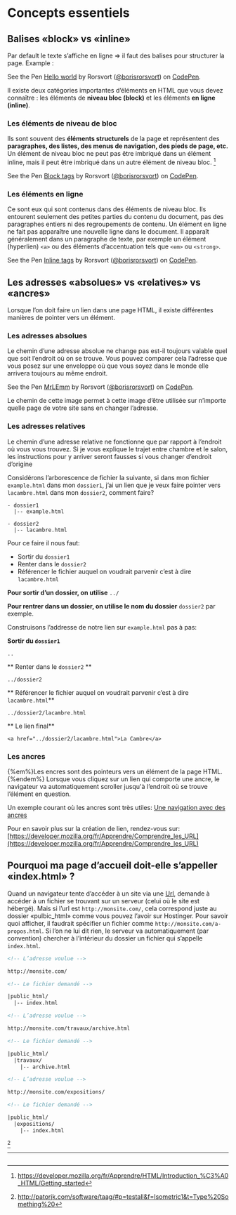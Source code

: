 # Concepts essentiels

<!-- toc -->

## Balises «block» vs «inline»

Par default le texte s’affiche en ligne => il faut des balises pour structurer la page. Example :

<p data-height="265" data-theme-id="0" data-slug-hash="jYwdbp" data-default-tab="html,result" data-user="borisrorsvort" data-embed-version="2" data-pen-title="Hello world" class="codepen">See the Pen <a href="https://codepen.io/borisrorsvort/pen/jYwdbp/">Hello world</a> by Rorsvort (<a href="https://codepen.io/borisrorsvort">@borisrorsvort</a>) on <a href="https://codepen.io">CodePen</a>.</p>

Il existe deux catégories importantes d’éléments en HTML que vous devez connaître : les éléments de **niveau bloc (block)** et les éléments **en ligne (inline)**.

### Les éléments de niveau de bloc

Ils sont souvent des **éléments structurels** de la page et représentent des **paragraphes, des listes, des menus de navigation, des pieds de page, etc.** Un élément de niveau bloc ne peut pas être imbriqué dans un élément inline, mais il peut être imbriqué dans un autre élément de niveau bloc. [^2]

<p data-height="265" data-theme-id="0" data-slug-hash="EobEoP" data-default-tab="html,result" data-user="borisrorsvort" data-embed-version="2" data-pen-title="Block tags" class="codepen">See the Pen <a href="https://codepen.io/borisrorsvort/pen/EobEoP/">Block tags</a> by Rorsvort (<a href="https://codepen.io/borisrorsvort">@borisrorsvort</a>) on <a href="https://codepen.io">CodePen</a>.</p>

### Les éléments en ligne

Ce sont eux qui sont contenus dans des éléments de niveau bloc. Ils entourent seulement des petites parties du contenu du document, pas des paragraphes entiers ni des regroupements de contenu. Un élément en ligne ne fait pas apparaître une nouvelle ligne dans le document. Il apparaît généralement dans un paragraphe de texte, par exemple un élément (hyperlien) `<a>` ou des éléments d’accentuation tels que `<em>` ou `<strong>`.

<p data-height="265" data-theme-id="0" data-slug-hash="XVzEEb" data-default-tab="html,result" data-user="borisrorsvort" data-embed-version="2" data-pen-title="Inline tags" class="codepen">See the Pen <a href="https://codepen.io/borisrorsvort/pen/XVzEEb/">Inline tags</a> by Rorsvort (<a href="https://codepen.io/borisrorsvort">@borisrorsvort</a>) on <a href="https://codepen.io">CodePen</a>.</p>

## Les adresses «absolues» vs «relatives» vs «ancres»

Lorsque l’on doit faire un lien dans une page HTML, il existe différentes manières de pointer vers un élément.

### Les adresses absolues

Le chemin d’une adresse absolue ne change pas est-il toujours valable quel que soit l’endroit où on se trouve.
Vous pouvez comparer cela l’adresse que vous posez sur une enveloppe où que vous soyez dans le monde elle arrivera toujours au même endroit.

<p data-height="268" data-theme-id="0" data-slug-hash="MrLEmm" data-default-tab="html,result" data-user="borisrorsvort" data-embed-version="2" data-pen-title="MrLEmm" class="codepen">See the Pen <a href="https://codepen.io/borisrorsvort/pen/MrLEmm/">MrLEmm</a> by Rorsvort (<a href="https://codepen.io/borisrorsvort">@borisrorsvort</a>) on <a href="https://codepen.io">CodePen</a>.</p>

Le chemin de cette image permet à cette image d’être utilisée sur n’importe quelle page de votre site sans en changer l’adresse.

### Les adresses relatives

Le chemin d’une adresse relative ne fonctionne que par rapport à l’endroit où vous vous trouvez.
Si je vous explique le trajet entre chambre et le salon, les instructions pour y arriver seront fausses si vous changer d’endroit d’origine

Considérons l’arborescence de fichier la suivante, si dans mon fichier `example.html` dans mon `dossier1`, j’ai un lien que je veux faire pointer vers `lacambre.html` dans mon `dossier2`, comment faire?

```
- dossier1
  |-- example.html

- dossier2
  |-- lacambre.html
```

Pour ce faire il nous faut:

* Sortir du `dossier1`
* Renter dans le `dossier2`
* Référencer le fichier auquel on voudrait parvenir c’est à dire `lacambre.html`

**Pour sortir d’un dossier, on utilise** `../`

**Pour rentrer dans un dossier, on utilise le nom du dossier** `dossier2` par exemple.

Construisons l’addresse de notre lien sur `example.html` pas à pas:

**Sortir du `dossier1`**

```
..
```

** Renter dans le `dossier2` **

```
../dossier2
```

** Référencer le fichier auquel on voudrait parvenir c’est à dire `lacambre.html`**

```
../dossier2/lacambre.html
```

** Le lien final**

```
<a href="../dossier2/lacambre.html">La Cambre</a>
```

### Les ancres

{%em%}Les encres sont des pointeurs vers un élément de la page HTML.{%endem%}
Lorsque vous cliquez sur un lien qui comporte une ancre, le navigateur va automatiquement scroller jusqu'à l’endroit où se trouve l’élément en question.

Un exemple courant où les ancres sont très utiles: [Une navigation avec des ancres](../html/how-to.html#une-navigation-avec-des-ancres)

Pour en savoir plus sur la création de lien, rendez-vous sur:
[https://developer.mozilla.org/fr/Apprendre/Comprendre_les_URL](https://developer.mozilla.org/fr/Apprendre/Comprendre_les_URL)

## Pourquoi ma page d’accueil doit-elle s’appeller «index.html» ?

Quand un navigateur tente d’accéder à un site via une [Url](https://fr.wikipedia.org/wiki/Uniform_Resource_Locator), demande à accéder à un fichier se trouvant sur un serveur (celui où le site est hébergé).
Mais si l’url est `http://monsite.com/`, cela correspond juste au dossier «pulbic_html» comme vous pouvez l’avoir sur Hostinger.
Pour savoir quoi afficher, il faudrait spécifier un fichier comme `http://monsite.com/a-propos.html`.
Si l’on ne lui dit rien, le serveur va automatiquement (par convention) chercher à l’intérieur du dossier un fichier qui s’appelle `index.html`.

```html
<!-- L’adresse voulue -->

http://monsite.com/

<!-- Le fichier demandé -->

|public_html/
  |-- index.html
```

```html
<!-- L’adresse voulue -->

http://monsite.com/travaux/archive.html

<!-- Le fichier demandé -->

|public_html/
  |travaux/
    |-- archive.html
```

```html
<!-- L’adresse voulue -->

http://monsite.com/expositions/

<!-- Le fichier demandé -->

|public_html/
  |expositions/
    |-- index.html
```

[^1]

<script async src="https://production-assets.codepen.io/assets/embed/ei.js"></script>

---

[^1]: http://patorjk.com/software/taag/#p=testall&f=Isometric1&t=Type%20Something%20
[^2]: https://developer.mozilla.org/fr/Apprendre/HTML/Introduction_%C3%A0_HTML/Getting_started

```

```
